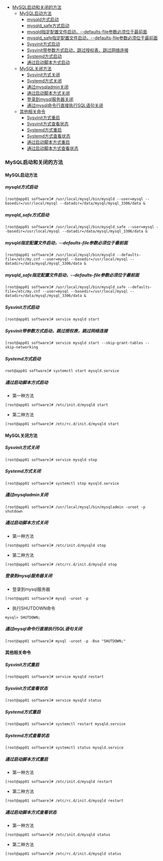 - [MySQL启动和关闭的方法](#mysql启动和关闭的方法)
  - [MySQL启动方法](#mysql启动方法)
    - [mysqld方式启动](#mysqld方式启动)
    - [mysqld_safe方式启动](#mysqld_safe方式启动)
    - [mysqld指定配置文件启动，--defaults-file参数必须位于最前面](#mysqld指定配置文件启动--defaults-file参数必须位于最前面)
    - [mysqld_safe指定配置文件启动，--defaults-file参数必须位于最前面](#mysqld_safe指定配置文件启动--defaults-file参数必须位于最前面)
    - [Sysvinit方式启动](#sysvinit方式启动)
    - [Sysvinit带参数方式启动，跳过授权表，跳过网络连接](#sysvinit带参数方式启动跳过授权表跳过网络连接)
    - [Systemd方式启动](#systemd方式启动)
    - [通过启动脚本方式启动](#通过启动脚本方式启动)
  - [MySQL关闭方法](#mysql关闭方法)
    - [Sysvinit方式关闭](#sysvinit方式关闭)
    - [Systemd方式关闭](#systemd方式关闭)
    - [通过mysqladmin关闭](#通过mysqladmin关闭)
    - [通过启动脚本方式关闭](#通过启动脚本方式关闭)
    - [登录到mysql服务器关闭](#登录到mysql服务器关闭)
    - [通过mysql命令行直接执行SQL语句关闭](#通过mysql命令行直接执行sql语句关闭)
  - [其他相关命令](#其他相关命令)
    - [Sysvinit方式重启](#sysvinit方式重启)
    - [Sysvinit方式查看状态](#sysvinit方式查看状态)
    - [Systemd方式重启](#systemd方式重启)
    - [Systemd方式查看状态](#systemd方式查看状态)
    - [通过启动脚本方式重启](#通过启动脚本方式重启)
    - [通过启动脚本方式查看状态](#通过启动脚本方式查看状态)

### MySQL启动和关闭的方法

#### MySQL启动方法

##### mysqld方式启动

```shell
[root@app01 software]# /usr/local/mysql/bin/mysqld --user=mysql --basedir=/usr/local/mysql --datadir=/data/mysql/mysql_3306/data &
```

##### mysqld_safe方式启动

```shell
[root@app01 software]# /usr/local/mysql/bin/mysqld_safe --user=mysql --basedir=/usr/local/mysql --datadir=/data/mysql/mysql_3306/data &
```

##### mysqld指定配置文件启动，--defaults-file参数必须位于最前面

```shell
[root@app01 software]# /usr/local/mysql/bin/mysqld --defaults-file=/etc/my.cnf --user=mysql --basedir=/usr/local/mysql --datadir=/data/mysql/mysql_3306/data &
```

##### mysqld_safe指定配置文件启动，--defaults-file参数必须位于最前面

```shell
[root@app01 software]# /usr/local/mysql/bin/mysqld_safe --defaults-file=/etc/my.cnf --user=mysql --basedir=/usr/local/mysql --datadir=/data/mysql/mysql_3306/data &
```

##### Sysvinit方式启动

```shell
[root@app01 software]# service mysqld start
```

##### Sysvinit带参数方式启动，跳过授权表，跳过网络连接

```shell
[root@app01 software]# service mysqld start --skip-grant-tables --skip-networking
```

##### Systemd方式启动

```shell
root@app01 software]# systemctl start mysqld.service
```

##### 通过启动脚本方式启动

* 第一种方法

```shell
[root@app01 software]# /etc/init.d/mysqld start
```

* 第二种方法

```shell
[root@app01 software]# /etc/rc.d/init.d/mysqld start
```

#### MySQL关闭方法

##### Sysvinit方式关闭

```shell
[root@app01 software]# service mysqld stop
```

##### Systemd方式关闭

```shell
[root@app01 software]# systemctl stop mysqld.service
```

##### 通过mysqladmin关闭

```mysql
[root@app01 software]# /usr/local/mysql/bin/mysqladmin -uroot -p shutdown
```

##### 通过启动脚本方式关闭

* 第一种方法

```shell
[root@app01 software]# /etc/init.d/mysqld stop
```

* 第二种方法

```shell
[root@app01 software]# /etc/rc.d/init.d/mysqld stop
```

##### 登录到mysql服务器关闭

* 登录到mysql服务器

```shell
[root@app01 software]# mysql -uroot -p
```

* 执行SHUTDOWN命令

```mysql
mysql> SHUTDOWN;
```

##### 通过mysql命令行直接执行SQL语句关闭

```mysql
[root@app01 software]# mysql -uroot -p -Bse "SHUTDOWN;"
```

#### 其他相关命令

##### Sysvinit方式重启

```shell
[root@app01 software]# service mysqld restart
```

##### Sysvinit方式查看状态

```shell
[root@app01 software]# service mysqld status
```

##### Systemd方式重启

```shell
[root@app01 software]# systemctl restart mysqld.service
```

##### Systemd方式查看状态

```shell
[root@app01 software]# systemctl status mysqld.service
```

##### 通过启动脚本方式重启

* 第一种方法

```shell
[root@app01 software]# /etc/init.d/mysqld restart
```

* 第二种方法

```shell
[root@app01 software]# /etc/rc.d/init.d/mysqld restart
```

##### 通过启动脚本方式查看状态

* 第一种方法

```shell
[root@app01 software]# /etc/init.d/mysqld status
```

* 第二种方法

```shell
[root@app01 software]# /etc/rc.d/init.d/mysqld status
```